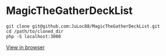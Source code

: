 # MagicTheGatherDeckList

`git clone git@github.com:JuLoc88/MagicTheGatherDeckList.git`<br>
`cd /path/to/cloned_dir`<br>
`php -S localhost:3000`<br>


[View in browser](http://localhost:3000/)
